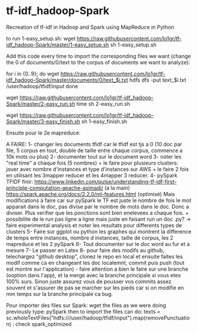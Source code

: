 # tf-idf_hadoop-Spark
Recreation of tf-idf in Hadoop and Spark using MapReduce in Python


to run 1-easy_setup.sh:
wget https://raw.githubusercontent.com/lo1gr/tf-idf_hadoop-Spark/master/1-easy_setup.sh
sh 1-easy_setup.sh

Add this code every time to import the corresponding files we want (change the 0 of documents/0/text to the corpus of documents we want to analyze):

for i in {0..9}; do
      wget https://raw.githubusercontent.com/lo1gr/tf-idf_hadoop-Spark/master/documents/0/text_$i.txt
      hdfs dfs -put text_$i.txt /user/hadoop/tfidf/input
done

wget https://raw.githubusercontent.com/lo1gr/tf-idf_hadoop-Spark/master/2-easy_run.sh
time sh 2-easy_run.sh

wget https://raw.githubusercontent.com/lo1gr/tf-idf_hadoop-Spark/master/3-easy_finish.sh
sh 1-easy_finish.sh


Ensuite pour le 2e mapreduce:




A FAIRE:
1- changer les documents tfidf car le tfidf est tjs a 0 (10 doc par file, 5 corpus en tout, double de taille entre chaque corpus, commence a 10k mots ou plus)
2- documenter tout sur le document word
3- noter les "real time" a chaque fois (5 nombres) + le faire pour plusieurs clusters:
jouer avec nombre d'instances et type d'instances sur AWS  + le faire 2 fois en utilisant
les 3mapper reducer et les 4mapper 3 reducer.
4- pySpark TFIDF finir: https://www.linkedin.com/pulse/understanding-tf-idf-first-principle-computation-apache-asimadi/ (a la main)
https://spark.apache.org/docs/2.2.0/ml-features.html (optimisé)
Mais modifications à faire car sur pySpark le TF est juste le nombre de fois le mot
apparait dans le doc, pas divise par le nombre de mots dans le doc. Donc a diviser.
Plus verifier que les ponctions sont bien enelevees a chaque fois. + possibilite
de le run pas ligne a ligne mais juste en faisant run un doc .py?
-> faire experimental analysis et noter les resultats pour differents types de clusters
5- Faire sur ggplot ou python les graphes qui montrent la difference de temps entre
instances, nombre d instances, taille de corpus, les 2 mapreduce et les 2 pySpark
6- Tout documenter sur le doc word au fur et a mesure
7- Le passer en Latex
8- pour faire des modifs au github, telechargez "github desktop", clonez le repo en local
et ensuite faites les modif comme ca en changeant les doc localemnt, commit puis push
(tout est montre sur l'application) - faire attention a bien le faire sur une branche
(ooption dans l'app), et la merge avec la branche principale si vous etes 100% surs. Sinon juste assurez vous de pousser vos commits assez souvent et s'assurer de pas se marcher sur les pieds car si on modifie en mm temps sur la branche principale ca bug.


Pour importer des files sur Spark:
wget the files as we were doing previously
type:
pySpark
then to import the files can do: texts = sc.wholeTextFiles("hdfs:///user/hadoop/tfidf/input").map(removePunctuation)   : check spark_optimized
